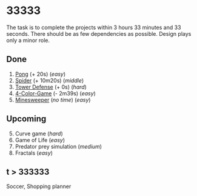 # 33333

The task is to complete the projects within 3 hours 33 minutes and 33 seconds. There should be as few dependencies as possible. Design plays only a minor role.

## Done
1. [Pong](https://github.com/alexvoedi/33333_pong) (+ 20s) (_easy_)
2. [Spider](https://github.com/alexvoedi/33333_spider) (+ 10m20s) (_middle_)
3. [Tower Defense](https://github.com/alexvoedi/33333_tower-defense) (+ 0s) (_hard_)
4. [4-Color-Game](https://github.com/alexvoedi/33333_4-color-game) (- 2m39s) (_easy_)
5. [Minesweeper](https://github.com/alexvoedi/minesweeper) (_no time_) (_easy_)

## Upcoming

5. Curve game (_hard_)
6. Game of Life (_easy_)
7. Predator prey simulation (_medium_)
8. Fractals (_easy_)

## t > 333333

Soccer, Shopping planner
